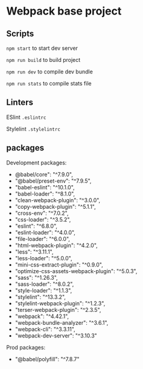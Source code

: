 # Webpack base project

## Scripts
`npm start` to start dev server

`npm run build` to build project

`npm run dev` to compile dev bundle

`npm run stats` to compile stats file

## Linters
ESlint `.eslintrc`

Stylelint `.stylelintrc`

## packages
Development packages:
* @babel/core": "^7.9.0",
* "@babel/preset-env": "^7.9.5",
* "babel-eslint": "^10.1.0",
* "babel-loader": "^8.1.0",
* "clean-webpack-plugin": "^3.0.0",
* "copy-webpack-plugin": "^5.1.1",
* "cross-env": "^7.0.2",
* "css-loader": "^3.5.2",
* "eslint": "^6.8.0",
* "eslint-loader": "^4.0.0",
* "file-loader": "^6.0.0",
* "html-webpack-plugin": "^4.2.0",
* "less": "^3.11.1",
* "less-loader": "^5.0.0",
* "mini-css-extract-plugin": "^0.9.0",
* "optimize-css-assets-webpack-plugin": "^5.0.3",
* "sass": "^1.26.3",
* "sass-loader": "^8.0.2",
* "style-loader": "^1.1.3",
* "stylelint": "^13.3.2",
* "stylelint-webpack-plugin": "^1.2.3",
* "terser-webpack-plugin": "^2.3.5",
* "webpack": "^4.42.1",
* "webpack-bundle-analyzer": "^3.6.1",
* "webpack-cli": "^3.3.11",
* "webpack-dev-server": "^3.10.3"

Prod packages:
* "@babel/polyfill": "^7.8.7"